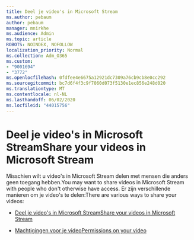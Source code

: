 ```yaml
---
title: Deel je video's in Microsoft Stream
ms.author: pebaum
author: pebaum
manager: mnirkhe
ms.audience: Admin
ms.topic: article
ROBOTS: NOINDEX, NOFOLLOW
localization_priority: Normal
ms.collection: Adm_O365
ms.custom:
- "9001694"
- "3772"
ms.openlocfilehash: 0fdfee4e6675a12921dc7309a76cb9cb8e0cc292
ms.sourcegitcommit: bc7d6f4f3c9f7060d073f5130e1ec856e248d020
ms.translationtype: MT
ms.contentlocale: nl-NL
ms.lasthandoff: 06/02/2020
ms.locfileid: "44015756"
---
```

# <a name="share-your-videos-in-microsoft-stream"></a><span data-ttu-id="a33a9-102">Deel je video's in Microsoft Stream</span><span class="sxs-lookup"><span data-stu-id="a33a9-102">Share your videos in Microsoft Stream</span></span>

<span data-ttu-id="a33a9-103">Misschien wilt u video's in Microsoft Stream delen met mensen die anders geen toegang hebben.</span><span class="sxs-lookup"><span data-stu-id="a33a9-103">You may want to share videos in Microsoft Stream with people who don't otherwise have access.</span></span> <span data-ttu-id="a33a9-104">Er zijn verschillende manieren om je video's te delen:</span><span class="sxs-lookup"><span data-stu-id="a33a9-104">There are various ways to share your videos:</span></span>

- [<span data-ttu-id="a33a9-105">Deel je video's in Microsoft Stream</span><span class="sxs-lookup"><span data-stu-id="a33a9-105">Share your videos in Microsoft Stream</span></span>](https://docs.microsoft.com/stream/portal-share-video)

- [<span data-ttu-id="a33a9-106">Machtigingen voor je video</span><span class="sxs-lookup"><span data-stu-id="a33a9-106">Permissions on your video</span></span>](https://docs.microsoft.com/stream/portal-share-video#permissions-on-your-video)
